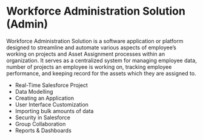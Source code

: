 # Workforce Administration Solution (Admin)

Workforce Administration Solution is a software application or platform designed 
to streamline and automate various aspects of employee’s working on projects and 
Asset Assignment processes within an organization. It serves as a centralized 
system for managing employee data, number of projects an employee is working 
on, tracking employee performance, and keeping record for the assets which they 
are assigned to. 

- Real-Time Salesforce Project
- Data Modelling
- Creating an Application
- User Interface Customization
- Importing bulk amounts of data
- Security in Salesforce
- Group Collaboration
- Reports & Dashboards

